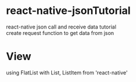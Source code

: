 # react-native-jsonTutorial
react-native json call and receive data tutorial <br>
create request function to get data from json

# View
using FlatList with List, ListItem from 'react-native'
